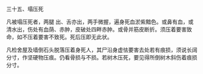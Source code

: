 三十五、塌压死

凡被塌压死者，两腿 出、舌亦出，两手微握，遍身死血淤紫黯色。或鼻有血，或清水出，伤处有血荫、赤肿，皮破处四畔赤肿。或骨并筋皮断折。须压着要害致命，如不压着要害不致死。死后压即无此状。

凡检舍屋及墙倒石头脱落压着身死人，其尸沿身虚怯要害去处若有痕损，须说长阔分寸，作坚硬物压痕。仍看骨损与不损。若树木压死，要见得所倒树木斜伤着痕损分寸。

